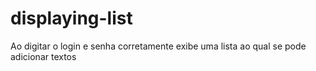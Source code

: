 # displaying-list
Ao digitar o login e senha corretamente exibe uma lista ao qual se pode adicionar textos
